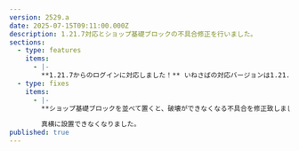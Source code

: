 ```yaml
---
version: 2529.a
date: 2025-07-15T09:11:00.000Z
description: 1.21.7対応とショップ基礎ブロックの不具合修正を行いました。
sections:
  - type: features
    items:
      - |-
        **1.21.7からのログインに対応しました！** いねさばの対応バージョンは1.21.3-1.21.7となります
  - type: fixes
    items:
      - |-
        **ショップ基礎ブロックを並べて置くと、破壊ができなくなる不具合を修正致しました。**

        真横に設置できなくなりました。
published: true
---
```

